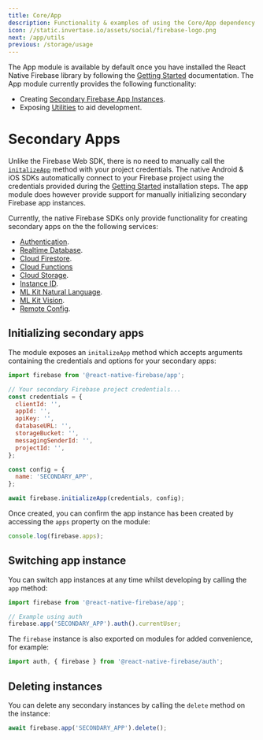 ```yaml
---
title: Core/App
description: Functionality & examples of using the Core/App dependency with React Native Firebase.
icon: //static.invertase.io/assets/social/firebase-logo.png
next: /app/utils
previous: /storage/usage
---
```


The App module is available by default once you have installed the React Native Firebase library by following the
[Getting Started](/) documentation. The App module currently provides the following functionality:

- Creating [Secondary Firebase App Instances](#secondary-apps).
- Exposing [Utilities](/app/utils) to aid development.

# Secondary Apps

Unlike the Firebase Web SDK, there is no need to manually call the [`initalizeApp`](https://firebase.google.com/docs/web/setup#add-sdks-initialize)
method with your project credentials. The native Android & iOS SDKs automatically connect to your Firebase project using
the credentials provided during the [Getting Started](/) installation steps. The app module does however provide support
for manually initializing secondary Firebase app instances.

Currently, the native Firebase SDKs only provide functionality for creating secondary apps on the the following services:

- [Authentication](/auth).
- [Realtime Database](/database).
- [Cloud Firestore](/firestore).
- [Cloud Functions](/functions)
- [Cloud Storage](/storage).
- [Instance ID](/iid).
- [ML Kit Natural Language](/ml-language).
- [ML Kit Vision](/ml-vision).
- [Remote Config](/remote-config).

## Initializing secondary apps

The module exposes an `initalizeApp` method which accepts arguments containing the credentials and options for your secondary
apps:

```js
import firebase from '@react-native-firebase/app';

// Your secondary Firebase project credentials...
const credentials = {
  clientId: '',
  appId: '',
  apiKey: '',
  databaseURL: '',
  storageBucket: '',
  messagingSenderId: '',
  projectId: '',
};

const config = {
  name: 'SECONDARY_APP',
};

await firebase.initializeApp(credentials, config);
```

Once created, you can confirm the app instance has been created by accessing the `apps` property on the module:

```js
console.log(firebase.apps);
```

## Switching app instance

You can switch app instances at any time whilst developing by calling the `app` method:

```js
import firebase from '@react-native-firebase/app';

// Example using auth
firebase.app('SECONDARY_APP').auth().currentUser;
```

The `firebase` instance is also exported on modules for added convenience, for example:

```js
import auth, { firebase } from '@react-native-firebase/auth';
```

## Deleting instances

You can delete any secondary instances by calling the `delete` method on the instance:

```js
await firebase.app('SECONDARY_APP').delete();
```
